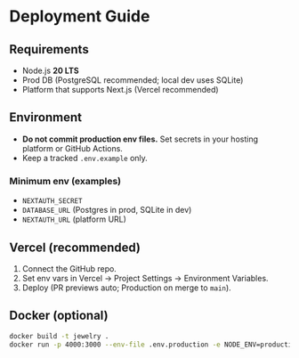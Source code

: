 # Deployment Guide

## Requirements
- Node.js **20 LTS**
- Prod DB (PostgreSQL recommended; local dev uses SQLite)
- Platform that supports Next.js (Vercel recommended)

## Environment
- **Do not commit production env files.** Set secrets in your hosting platform or GitHub Actions.
- Keep a tracked `.env.example` only.

### Minimum env (examples)
- `NEXTAUTH_SECRET`
- `DATABASE_URL` (Postgres in prod, SQLite in dev)
- `NEXTAUTH_URL` (platform URL)

## Vercel (recommended)
1) Connect the GitHub repo.
2) Set env vars in Vercel → Project Settings → Environment Variables.
3) Deploy (PR previews auto; Production on merge to `main`).

## Docker (optional)
```bash
docker build -t jewelry .
docker run -p 4000:3000 --env-file .env.production -e NODE_ENV=production jewelry
